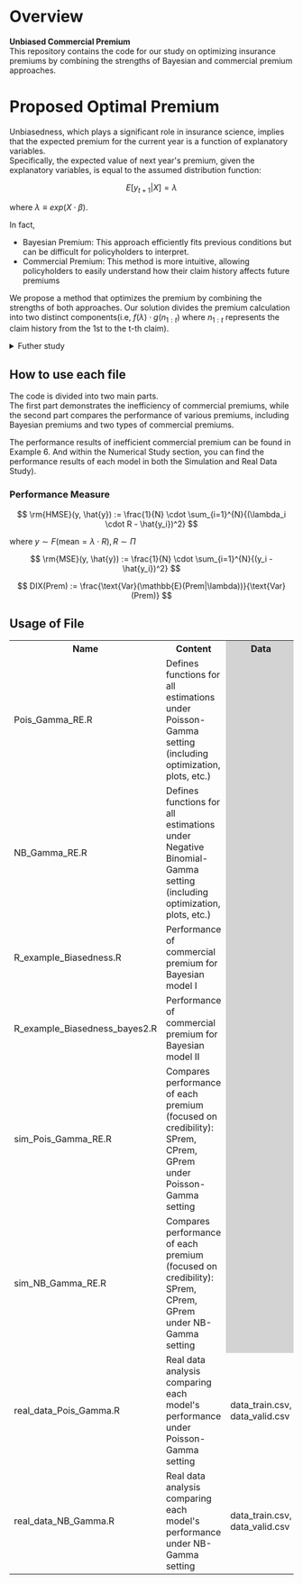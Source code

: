 # Overview
**Unbiased Commercial Premium**  
This repository contains the code for our study on optimizing insurance premiums by combining the strengths of Bayesian and commercial premium approaches.

# Proposed Optimal Premium
Unbiasedness, which plays a significant role in insurance science, implies that the expected premium for the current year is a function of explanatory variables.  
Specifically, the expected value of next year's premium, given the explanatory variables, is equal to the assumed distribution function:  

$$
E[y_{t+1} | X] = \lambda
$$ 

where $\lambda \equiv exp(X\cdot \beta)$.

In fact,
* Bayesian Premium: This approach efficiently fits previous conditions but can be difficult for policyholders to interpret.
* Commercial Premium: This method is more intuitive, allowing policyholders to easily understand how their claim history affects future premiums  

We propose a method that optimizes the premium by combining the strengths of both approaches. Our solution divides the premium calculation into two distinct components(i.e, $f(\lambda) \cdot g(n_{1:t})$ where $n_{1:t}$ represents the claim history from the 1st to the t-th claim).

<details>
	<summary>Futher study</summary>
  	<div markdown="1">
      Additionally, we show that under certain conditions in a random effects setting, <b>the Bayesian premium can be equivalent to the commercial premium</b>, providing a straightforward and effective solution.
  	</div>
</details>

## How to use each file  
The code is divided into two main parts.   
The first part demonstrates the inefficiency of commercial premiums, while the second part compares the performance of various premiums, including Bayesian premiums and two types of commercial premiums.   

The performance results of inefficient commercial premium can be found in Example 6.
And within the Numerical Study section, you can find the performance results of each model in both the Simulation and Real Data Study).

### Performance Measure

  $$
  \rm{HMSE}(y, \hat{y}) := \frac{1}{N} \cdot \sum_{i=1}^{N}{(\lambda_i \cdot R - \hat{y_i})^2}
  $$
  
  where $y \sim F(\text{mean} = \lambda \cdot R), R \sim \Pi$

  $$
  \rm{MSE}(y, \hat{y}) := \frac{1}{N} \cdot \sum_{i=1}^{N}{(y_i - \hat{y_i})^2}
  $$

  $$
  DIX(Prem) := \frac{\text{Var}(\mathbb{E}(Prem|\lambda))}{\text{Var}(Prem)}
  $$


 
## Usage of File
<table>
  <tr>
    <th>Name</th>
    <th>Content</th>
    <th bgcolor="#D3D3D3">Data</th>
  </tr>
  <tr>
    <td>Pois_Gamma_RE.R</td>
    <td>Defines functions for all estimations under Poisson-Gamma setting (including optimization, plots, etc.)</td>
    <td bgcolor="#D3D3D3"></td>
  </tr>
  <tr>
    <td>NB_Gamma_RE.R</td>
    <td>Defines functions for all estimations under Negative Binomial-Gamma setting (including optimization, plots, etc.)</td>
    <td bgcolor="#D3D3D3"></td>
  </tr>
  <tr>
    <td>R_example_Biasedness.R</td>
    <td>Performance of commercial premium for Bayesian model I</td>
    <td bgcolor="#D3D3D3"></td>
  </tr>
  <tr>
    <td>R_example_Biasedness_bayes2.R</td>
    <td>Performance of commercial premium for Bayesian model II</td>
    <td bgcolor="#D3D3D3"></td>
  </tr>
  <tr>
    <td>sim_Pois_Gamma_RE.R</td>
    <td>Compares performance of each premium (focused on credibility): SPrem, CPrem, GPrem under Poisson-Gamma setting</td>
    <td bgcolor="#D3D3D3"></td>
  </tr>
  <tr>
    <td>sim_NB_Gamma_RE.R</td>
    <td>Compares performance of each premium (focused on credibility): SPrem, CPrem, GPrem under NB-Gamma setting</td>
    <td bgcolor="#D3D3D3"></td>
  </tr>
  <tr>
    <td>real_data_Pois_Gamma.R</td>
    <td>Real data analysis comparing each model's performance under Poisson-Gamma setting</td>
    <td>data_train.csv, data_valid.csv</td>
  </tr>
  <tr>
    <td>real_data_NB_Gamma.R</td>
    <td>Real data analysis comparing each model's performance under NB-Gamma setting</td>
    <td>data_train.csv, data_valid.csv</td>
  </tr>
</table>

